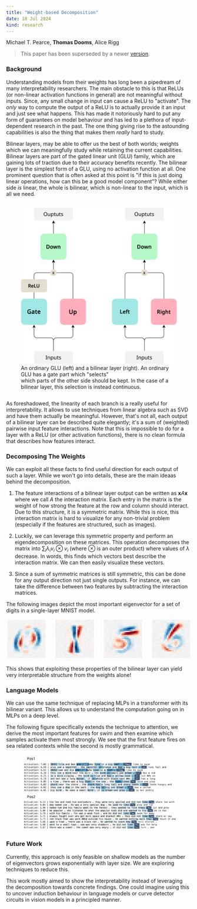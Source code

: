 ```yaml
---
title: "Weight-based Decomposition"
date: 18 Jul 2024
kind: research
---
```


<script>
  import Resources from "$lib/research/resources.svelte";
  import Cite from "$lib/research/cite.svelte"
</script>

<p> Michael T. Pearce, <b>Thomas Dooms</b>, Alice Rigg </p>

<div class="mt-6"> </div>

<Resources 
    paper="https://arxiv.org/abs/2406.03947"
    code="https://github.com/tdooms/bilinear-decomposition"
    models="https://huggingface.co/collections/tdooms/bilinear-66991d82406db9529a7170d2"
/>

> This paper has been superseded by a newer [version](/research/bilinear).

### Background

Understanding models from their weights has long been a pipedream of many interpretability researchers.
The main obstacle to this is that ReLUs (or non-linear activation functions in general) are not meaningful without inputs.
Since, any small change in input can cause a ReLU to "activate".
The *only* way to compute the output of a ReLU is to actually provide it an input and just see what happens.
This has made it notoriously hard to put any form of guarantees on model behaviour and has led to a plethora of input-dependent research in the past.
The one thing giving rise to the astounding capabilities is also the thing that makes them *really* hard to study.

Bilinear layers, may be able to offer us the best of both worlds; weights which we can meaningfully study while retaining the current capabilities.
Bilinear layers are part of the gated linear unit (GLU) family, which are gaining lots of traction due to their accuracy benefits recently.
The bilinear layer is the simplest form of a GLU, using no activation function at all.
One prominent question that is often asked at this point is "if this is just doing linear operations, how can this be a good model component"?
While either side *is* linear, the whole is bilinear, which is non-linear to the input, which is all we need.

<div class="columns is-centered">
    <div class="column is-narrow">
        <figure>
        <img src="/research/bilinear/glu.svg" alt="GLU & Bilinear" />
        <figcaption>An ordinary GLU (left) and a bilinear layer (right). An ordinary GLU has a gate part which "selects" <br> which parts of the other side should be kept.
        In the case of a bilinear layer, this selection is instead continuous.</figcaption>
        </figure>
    </div>
</div>

As foreshadowed, the linearity of each branch is a really useful for interpretability. It allows to use techniques from linear algebra such as SVD and have them actually be meaningful. However, that's not all, each output of a bilinear layer can be described quite elegantly; it's a sum of (weighted) pairwise input feature interactions. Note that this is impossible to do for a layer with a ReLU (or other activation functions), there is no clean formula that describes how features interact.

### Decomposing The Weights

We can exploit all these facts to find useful direction for each output of such a layer.
While we won't go into details, these are the main ideaas behind the decomposition.

1. The feature interactions of a bilinear layer output can be written as $\textbf{x}A\textbf{x}$ where we call $A$ the interaction matrix. Each entry in the matrix is the weight of how strong the feature at the row and column should interact. Due to this structure, it is a symmetric matrix. While this is nice, this interaction matrix is hard to visualize for any non-trivial problem (especially if the features are structured, such as images).

2. Luckily, we can leverage this symmetric property and perform an eigendecomposition on these matrices. This operation decomposes the matrix into $\sum_i \lambda_i v_i \otimes v_i$ (where $\otimes$ is an outer product) where values of $\lambda$ decrease. In words, this finds which vectors best describe the interaction matrix. We can then easily visualize these vectors.

3. Since a sum of symmetric matrices is still symmetric, this can be done for any output direction not just single outputs. For instance, we can take the difference between two features by subtracting the interaction matrices.

The following images depict the most important eigenvector for a set of digits in a single-layer MNIST model.

<div class="columns">
    <div class="column">
        <img src="/research/bilinear/digit_0.svg" alt="digit 0" />
    </div>
    <div class="column">
        <img src="/research/bilinear/digit_1.svg" alt="digit 1" />
    </div>
    <div class="column">
        <img src="/research/bilinear/digit_5.svg" alt="digit 5" />
    </div>
    <div class="column">
        <img src="/research/bilinear/digit_6.svg" alt="digit 6" />
    </div>
</div>

This shows that exploiting these properties of the bilinear layer can yield very interpretable structure from the weights alone!

### Language Models

We can use the same technique of replacing MLPs in a transformer with its bilinear variant.
This allows us to understand the computation going on in MLPs on a deep level.

The following figure specifically extends the technique to attention, we derive the most important features for swim and then examine which samples activate them most strongly.
We see that the first feature fires on sea related contexts while the second is mostly grammatical.

<figure>
    <img src="/research/bilinear/swim-cropped.svg" alt="Eigenvectors of swim" width="880" />
    <figcaption></figcaption>
</figure>

### Future Work

Currently, this approach is only feasible on shallow models as the number of eigenvectors grows exponentially with layer size.
We are exploring techniques to reduce this.

This work mostly aimed to show the interpretability instead of leveraging the decomposition towards concrete findings. 
One could imagine using this to uncover induction behaviour in language models or curve detector circuits in vision models in a principled manner.

<Cite text="@misc&#123;pearce2024weightbaseddecompositioncasebilinear,
        title=&#123;Weight-based Decomposition: A Case for Bilinear MLPs&#125;,
        author=&#123;Michael T. Pearce and Thomas Dooms and Alice Rigg&#125;,
        year=&#123;2024&#125;,
        eprint=&#123;2406.03947&#125;,
        archivePrefix=&#123;arXiv&#125;,
        primaryClass=&#123;cs.LG&#125;,
        url=&#123;https://arxiv.org/abs/2406.03947&#125;,
    &#125;">
</Cite>